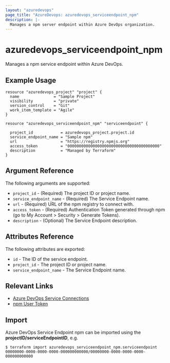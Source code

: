 ```yaml
---
layout: "azuredevops"
page_title: "AzureDevops: azuredevops_serviceendpoint_npm"
description: |-
  Manages a npm server endpoint within Azure DevOps organization.
---
```


# azuredevops_serviceendpoint_npm

Manages a npm service endpoint within Azure DevOps.

## Example Usage

```hcl
resource "azuredevops_project" "project" {
  name               = "Sample Project"
  visibility         = "private"
  version_control    = "Git"
  work_item_template = "Agile"
}

resource "azuredevops_serviceendpoint_npm" "serviceendpoint" {

  project_id            = azuredevops_project.project.id
  service_endpoint_name = "Sample npm"
  url                   = "https://registry.npmjs.org"
  access_token          = "0000000000000000000000000000000000000000"
  description           = "Managed by Terraform"
}
```

## Argument Reference

The following arguments are supported:

- `project_id` - (Required) The project ID or project name.
- `service_endpoint_name` - (Required) The Service Endpoint name.
- `url` - (Required) URL of the npm registry to connect with.
- `access_token` - (Required) Authentication Token generated through npm (go to My Account > Security > Generate Tokens).
- `description` - (Optional) The Service Endpoint description.

## Attributes Reference

The following attributes are exported:

- `id` - The ID of the service endpoint.
- `project_id` - The project ID or project name.
- `service_endpoint_name` - The Service Endpoint name.

## Relevant Links

- [Azure DevOps Service Connections](https://docs.microsoft.com/en-us/azure/devops/pipelines/library/service-endpoints?view=azure-devops&tabs=yaml)
- [npm User Token](https://docs.npmjs.com/integrations/integrating-npm-with-external-services)

## Import

Azure DevOps Service Endpoint npm can be imported using the **projectID/serviceEndpointID**, e.g.

```shell
$ terraform import azuredevops_serviceendpoint_npm.serviceendpoint 00000000-0000-0000-0000-000000000000/00000000-0000-0000-0000-000000000000
```
